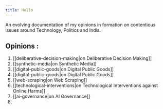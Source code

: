 ```yaml
---
title: Hello
---
```

An evolving documentation of my opinions in formation on contentious issues around Technology, Politics and India. 

## Opinions : 
1. [[deliberative-decision-making|on Deliberative Decision Making]]
2. [[synthetic-media|on Synthetic Media]]
3. [[digital-public-goods|on Digital Public Goods]]
4. [[digital-public-goods|on Digital Public Goods]]
5. [[web-scraping|on Web Scraping]]
6. [[technological-interventions|on Technological Interventions against Online Harms]]
7. [[ai-governance|on AI Governance]]
8. 



